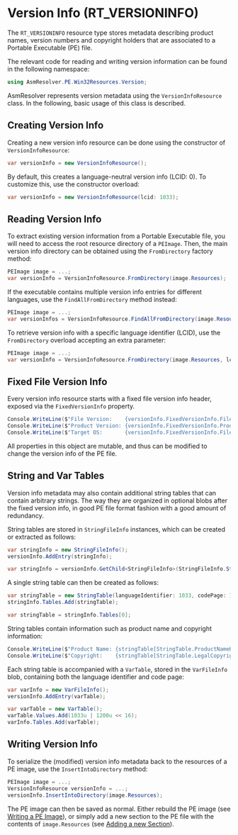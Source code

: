 # Version Info (RT_VERSIONINFO)

The `RT_VERSIONINFO` resource type stores metadata describing product names, version numbers and copyright holders that are associated to a Portable Executable (PE) file.

The relevant code for reading and writing version information can be found in the following namespace:

```csharp
using AsmResolver.PE.Win32Resources.Version;
```

AsmResolver represents version metadata using the `VersionInfoResource` class.
In the following, basic usage of this class is described.


## Creating Version Info

Creating a new version info resource can be done using the constructor of `VersionInfoResource`:

```csharp
var versionInfo = new VersionInfoResource();
```

By default, this creates a language-neutral version info (LCID: 0). To customize this, use the constructor overload:

```csharp
var versionInfo = new VersionInfoResource(lcid: 1033);
```


## Reading Version Info

To extract existing version information from a Portable Executable file, you will need to access the root resource directory of a `PEImage`. 
Then, the main version info directory can be obtained using the `FromDirectory` factory method:

```csharp
PEImage image = ...;
var versionInfo = VersionInfoResource.FromDirectory(image.Resources);
```

If the executable contains multiple version info entries for different languages, use the `FindAllFromDirectory` method instead:

```csharp
PEImage image = ...;
var versionInfos = VersionInfoResource.FindAllFromDirectory(image.Resources);
```

To retrieve version info with a specific language identifier (LCID), use the `FromDirectory` overload accepting an extra parameter:

```csharp
PEImage image = ...;
var versionInfo = VersionInfoResource.FromDirectory(image.Resources, lcid: 1033);
```

## Fixed File Version Info

Every version info resource starts with a fixed file version info header, exposed via the `FixedVersionInfo` property.

```csharp
Console.WriteLine($"File Version:    {versionInfo.FixedVersionInfo.FileVersion}");
Console.WriteLine($"Product Version: {versionInfo.FixedVersionInfo.ProductVersion}");
Console.WriteLine($"Target OS:       {versionInfo.FixedVersionInfo.FileOS}");
```

All properties in this object are mutable, and thus can be modified to change the version info of the PE file.


## String and Var Tables

Version info metadata may also contain additional string tables that can contain arbitrary strings.
The way they are organized in optional blobs after the fixed version info, in good PE file format fashion with a good amount of redundancy.

String tables are stored in `StringFileInfo` instances, which can be created or extracted as follows:

```csharp
var stringInfo = new StringFileInfo();
versionInfo.AddEntry(stringInfo);
```

```csharp
var stringInfo = versionInfo.GetChild<StringFileInfo>(StringFileInfo.StringFileInfoKey);
```

A single string table can then be created as follows:

```csharp
var stringTable = new StringTable(languageIdentifier: 1033, codePage: 1200);
stringInfo.Tables.Add(stringTable);
```
```csharp
var stringTable = stringInfo.Tables[0];
```

String tables contain information such as product name and copyright information:

```csharp
Console.WriteLine($"Product Name: {stringTable[StringTable.ProductNameKey]}");
Console.WriteLine($"Copyright:    {stringTable[StringTable.LegalCopyrightKey]}");
```

Each string table is accompanied with a `VarTable`, stored in the `VarFileInfo` blob, containing both the language identifier and code page:

```csharp
var varInfo = new VarFileInfo();
versionInfo.AddEntry(varTable);
```

```csharp
var varTable = new VarTable();
varTable.Values.Add(1033u | 1200u << 16);
varInfo.Tables.Add(varTable);
```


## Writing Version Info

To serialize the (modified) version info metadata back to the resources of a PE image, use the `InsertIntoDirectory` method:

```csharp
PEImage image = ...;
VersionInfoResource versionInfo = ...;
versionInfo.InsertIntoDirectory(image.Resources);
```

The PE image can then be saved as normal.
Either rebuild the PE image (see [Writing a PE Image](../peimage/basics.md#writing-a-pe-image)), or simply add a new section to the PE file with the contents of `image.Resources` (see [Adding a new Section](../pefile/sections.md#adding-a-new-section)).